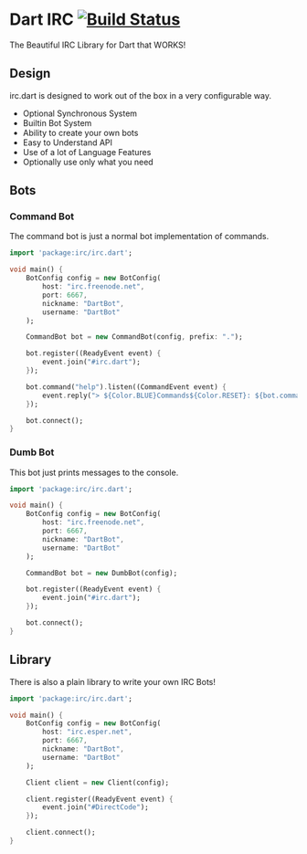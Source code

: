 # Dart IRC [![Build Status](https://drone.io/github.com/kaendfinger/irc.dart/status.png)](https://drone.io/github.com/kaendfinger/irc.dart/latest)

The Beautiful IRC Library for Dart that WORKS!

## Design

irc.dart is designed to work out of the box in a very configurable way.

- Optional Synchronous System
- Builtin Bot System
- Ability to create your own bots
- Easy to Understand API
- Use of a lot of Language Features
- Optionally use only what you need

## Bots

### Command Bot
The command bot is just a normal bot implementation of commands.

```dart
import 'package:irc/irc.dart';

void main() {
    BotConfig config = new BotConfig(
        host: "irc.freenode.net",
        port: 6667,
        nickname: "DartBot",
        username: "DartBot"
    );

    CommandBot bot = new CommandBot(config, prefix: ".");

    bot.register((ReadyEvent event) {
        event.join("#irc.dart");
    });

    bot.command("help").listen((CommandEvent event) {
        event.reply("> ${Color.BLUE}Commands${Color.RESET}: ${bot.commands.keys.join(', ')}");
    });

    bot.connect();
}
```

### Dumb Bot

This bot just prints messages to the console.

```dart
import 'package:irc/irc.dart';

void main() {
    BotConfig config = new BotConfig(
        host: "irc.freenode.net",
        port: 6667,
        nickname: "DartBot",
        username: "DartBot"
    );

    CommandBot bot = new DumbBot(config);

    bot.register((ReadyEvent event) {
        event.join("#irc.dart");
    });

    bot.connect();
}
```

## Library

There is also a plain library to write your own IRC Bots!

```dart
import 'package:irc/irc.dart';

void main() {
    BotConfig config = new BotConfig(
        host: "irc.esper.net",
        port: 6667,
        nickname: "DartBot",
        username: "DartBot"
    );

    Client client = new Client(config);

    client.register((ReadyEvent event) {
        event.join("#DirectCode");
    });

    client.connect();
}
```
